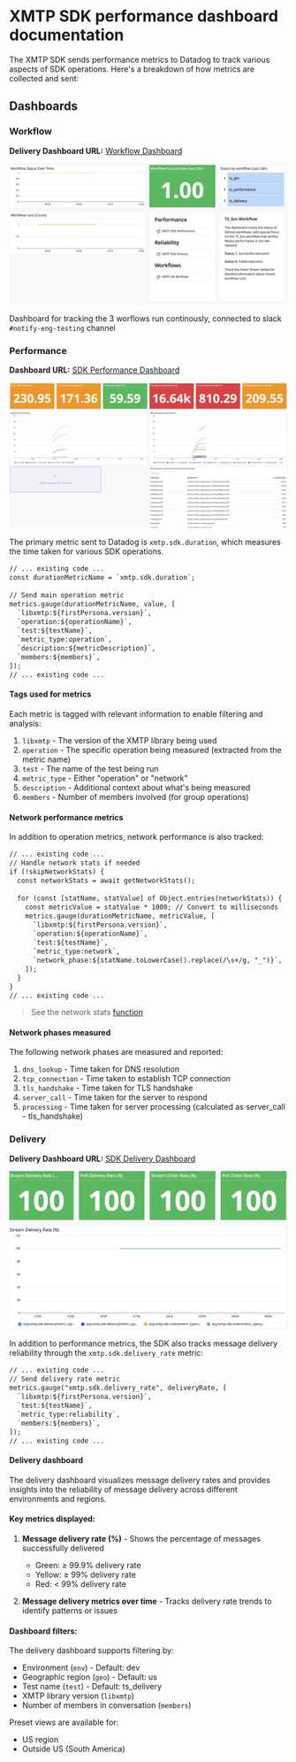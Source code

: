# XMTP SDK performance dashboard documentation

The XMTP SDK sends performance metrics to Datadog to track various aspects of SDK operations. Here's a breakdown of how metrics are collected and sent:

## Dashboards

### Workflow

**Delivery Dashboard URL:** [Workflow Dashboard](https://app.datadoghq.com/dashboard/9we-bpa-nzf?fromUser=false&p=1&from_ts=1741437030591&to_ts=1741440630591&live=true)

![](/media/workflows.png)

Dashboard for tracking the 3 worflows run continously, connected to slack `#notify-eng-testing` channel

### Performance

**Dashboard URL:** [SDK Performance Dashboard](https://app.datadoghq.com/dashboard/9z2-in4-3we/)

![](/media/ts_performance.png)

The primary metric sent to Datadog is `xmtp.sdk.duration`, which measures the time taken for various SDK operations.

```tsx
// ... existing code ...
const durationMetricName = `xmtp.sdk.duration`;

// Send main operation metric
metrics.gauge(durationMetricName, value, [
  `libxmtp:${firstPersona.version}`,
  `operation:${operationName}`,
  `test:${testName}`,
  `metric_type:operation`,
  `description:${metricDescription}`,
  `members:${members}`,
]);
// ... existing code ...
```

#### Tags used for metrics

Each metric is tagged with relevant information to enable filtering and analysis:

1. `libxmtp` - The version of the XMTP library being used
2. `operation` - The specific operation being measured (extracted from the metric name)
3. `test` - The name of the test being run
4. `metric_type` - Either "operation" or "network"
5. `description` - Additional context about what's being measured
6. `members` - Number of members involved (for group operations)

#### Network performance metrics

In addition to operation metrics, network performance is also tracked:

```tsx
// ... existing code ...
// Handle network stats if needed
if (!skipNetworkStats) {
  const networkStats = await getNetworkStats();

  for (const [statName, statValue] of Object.entries(networkStats)) {
    const metricValue = statValue * 1000; // Convert to milliseconds
    metrics.gauge(durationMetricName, metricValue, [
      `libxmtp:${firstPersona.version}`,
      `operation:${operationName}`,
      `test:${testName}`,
      `metric_type:network`,
      `network_phase:${statName.toLowerCase().replace(/\s+/g, "_")}`,
    ]);
  }
}
// ... existing code ...
```

> See the network stats [function](/helpers/datadog.ts)

#### Network phases measured

The following network phases are measured and reported:

1. `dns_lookup` - Time taken for DNS resolution
2. `tcp_connection` - Time taken to establish TCP connection
3. `tls_handshake` - Time taken for TLS handshake
4. `server_call` - Time taken for the server to respond
5. `processing` - Time taken for server processing (calculated as server_call - tls_handshake)

### Delivery

**Delivery Dashboard URL:** [SDK Delivery Dashboard](https://app.datadoghq.com/dashboard/pm2-3j8-yc5)

![](/media/ts_delivery.png)

In addition to performance metrics, the SDK also tracks message delivery reliability through the `xmtp.sdk.delivery_rate` metric:

```tsx
// ... existing code ...
// Send delivery rate metric
metrics.gauge("xmtp.sdk.delivery_rate", deliveryRate, [
  `libxmtp:${firstPersona.version}`,
  `test:${testName}`,
  `metric_type:reliability`,
  `members:${members}`,
]);
// ... existing code ...
```

#### Delivery dashboard

The delivery dashboard visualizes message delivery rates and provides insights into the reliability of message delivery across different environments and regions.

#### Key metrics displayed:

1. **Message delivery rate (%)** - Shows the percentage of messages successfully delivered

   - Green: ≥ 99.9% delivery rate
   - Yellow: ≥ 99% delivery rate
   - Red: < 99% delivery rate

2. **Message delivery metrics over time** - Tracks delivery rate trends to identify patterns or issues

#### Dashboard filters:

The delivery dashboard supports filtering by:

- Environment (`env`) - Default: dev
- Geographic region (`geo`) - Default: us
- Test name (`test`) - Default: ts_delivery
- XMTP library version (`libxmtp`)
- Number of members in conversation (`members`)

Preset views are available for:

- US region
- Outside US (South America)
